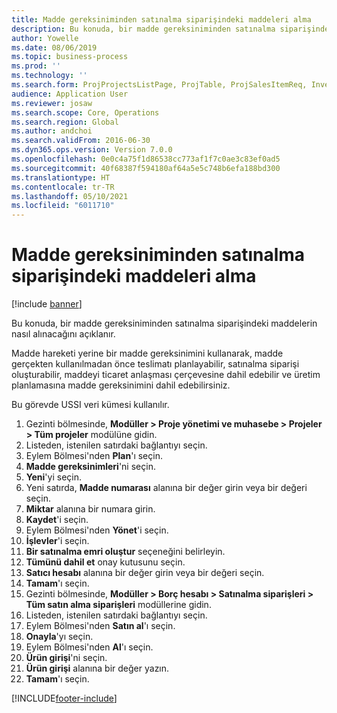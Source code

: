 ```yaml
---
title: Madde gereksiniminden satınalma siparişindeki maddeleri alma
description: Bu konuda, bir madde gereksiniminden satınalma siparişindeki maddelerin nasıl alınacağını açıklanır.
author: Yowelle
ms.date: 08/06/2019
ms.topic: business-process
ms.prod: ''
ms.technology: ''
ms.search.form: ProjProjectsListPage, ProjTable, ProjSalesItemReq, InventItemIdLookupSimple, PurchCreateFromSalesOrder, VendAccountItemLookup, PurchTable, PurchEditLines
audience: Application User
ms.reviewer: josaw
ms.search.scope: Core, Operations
ms.search.region: Global
ms.author: andchoi
ms.search.validFrom: 2016-06-30
ms.dyn365.ops.version: Version 7.0.0
ms.openlocfilehash: 0e0c4a75f1d86538cc773af1f7c0ae3c83ef0ad5
ms.sourcegitcommit: 40f68387f594180af64a5e5c748b6efa188bd300
ms.translationtype: HT
ms.contentlocale: tr-TR
ms.lasthandoff: 05/10/2021
ms.locfileid: "6011710"
---
```

# <a name="receive-items-on-purchase-order-from-item-requirement"></a>Madde gereksiniminden satınalma siparişindeki maddeleri alma

[!include [banner](../../includes/banner.md)]

Bu konuda, bir madde gereksiniminden satınalma siparişindeki maddelerin nasıl alınacağını açıklanır.

Madde hareketi yerine bir madde gereksinimini kullanarak, madde gerçekten kullanılmadan önce teslimatı planlayabilir, satınalma siparişi oluşturabilir, maddeyi ticaret anlaşması çerçevesine dahil edebilir ve üretim planlamasına madde gereksinimini dahil edebilirsiniz. 

Bu görevde USSI veri kümesi kullanılır.

1. Gezinti bölmesinde, **Modüller > Proje yönetimi ve muhasebe > Projeler > Tüm projeler** modülüne gidin.
2. Listeden, istenilen satırdaki bağlantıyı seçin.
3. Eylem Bölmesi'nden **Plan**'ı seçin.
4. **Madde gereksinimleri**'ni seçin.
5. **Yeni**'yi seçin.
6. Yeni satırda, **Madde numarası** alanına bir değer girin veya bir değeri seçin.
7. **Miktar** alanına bir numara girin.
8. **Kaydet**'i seçin.
9. Eylem Bölmesi'nden **Yönet**'i seçin.
10. **İşlevler**'i seçin.
11. **Bir satınalma emri oluştur** seçeneğini belirleyin.
12. **Tümünü dahil et** onay kutusunu seçin.
13. **Satıcı hesabı** alanına bir değer girin veya bir değeri seçin.
14. **Tamam**'ı seçin.
15. Gezinti bölmesinde, **Modüller > Borç hesabı > Satınalma siparişleri > Tüm satın alma siparişleri** modüllerine gidin.
16. Listeden, istenilen satırdaki bağlantıyı seçin.
17. Eylem Bölmesi'nden **Satın al**'ı seçin.
18. **Onayla**'yı seçin.
19. Eylem Bölmesi'nden **Al**'ı seçin.
20. **Ürün girişi**'ni seçin.
21. **Ürün girişi** alanına bir değer yazın.
22. **Tamam**'ı seçin.



[!INCLUDE[footer-include](../../includes/footer-banner.md)]